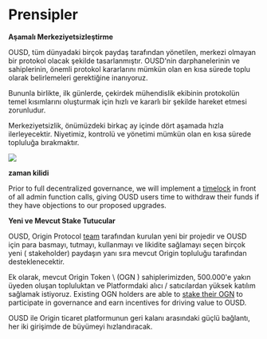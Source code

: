 # Prensipler

**Aşamalı Merkeziyetsizleştirme**

OUSD, tüm dünyadaki birçok paydaş tarafından yönetilen, merkezi olmayan bir protokol olacak şekilde tasarlanmıştır. OUSD'nin darphanelerinin ve sahiplerinin, önemli protokol kararlarını mümkün olan en kısa sürede toplu olarak belirlemeleri gerektiğine inanıyoruz.

Bununla birlikte, ilk günlerde, çekirdek mühendislik ekibinin protokolün temel kısımlarını oluşturmak için hızlı ve kararlı bir şekilde hareket etmesi zorunludur.

Merkeziyetsizlik, önümüzdeki birkaç ay içinde dört aşamada hızla ilerleyecektir. Niyetimiz, kontrolü ve yönetimi mümkün olan en kısa sürede topluluğa bırakmaktır.

![](../.gitbook/assets/ousd_docs_graphics_2%20%283%29.png)

**zaman kilidi**

Prior to full decentralized governance, we will implement a [timelock](../smart-contracts/api/timelock.md) in front of all admin function calls, giving OUSD users time to withdraw their funds if they have objections to our proposed upgrades.

**Yeni ve Mevcut Stake Tutucular**

OUSD, Origin Protocol [team](www.originprotocol.com/team) tarafından kurulan yeni bir projedir ve OUSD için para basmayı, tutmayı, kullanmayı ve likidite sağlamayı seçen birçok yeni  ( stakeholder) paydaşın yanı sıra mevcut Origin topluluğu tarafından desteklenecektir.

Ek olarak, mevcut Origin Token \ (OGN \) sahiplerimizden, 500.000'e yakın üyeden oluşan topluluktan ve Platformdaki alıcı / satıcılardan yüksek katılım sağlamak istiyoruz. Existing OGN holders are able to [stake their OGN](ogn-staking.md) to participate in governance and earn incentives for driving value to OUSD.

OUSD ile Origin ticaret platformunun geri kalanı arasındaki güçlü bağlantı, her iki girişimde de büyümeyi hızlandıracak.



